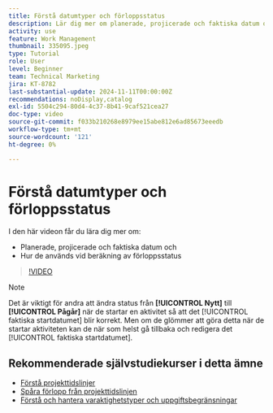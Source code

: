```yaml
---
title: Förstå datumtyper och förloppsstatus
description: Lär dig mer om planerade, projicerade och faktiska datum och hur de används för att beräkna förloppsstatus.
activity: use
feature: Work Management
thumbnail: 335095.jpeg
type: Tutorial
role: User
level: Beginner
team: Technical Marketing
jira: KT-8782
last-substantial-update: 2024-11-11T00:00:00Z
recommendations: noDisplay,catalog
exl-id: 5504c294-80d4-4c37-8b41-9caf521cea27
doc-type: video
source-git-commit: f033b210268e8979ee15abe812e6ad85673eeedb
workflow-type: tm+mt
source-wordcount: '121'
ht-degree: 0%

---
```


# Förstå datumtyper och förloppsstatus

I den här videon får du lära dig mer om:

* Planerade, projicerade och faktiska datum och
* Hur de används vid beräkning av förloppsstatus

>[!VIDEO](https://video.tv.adobe.com/v/335095/?quality=12&learn=on)

>[!NOTE]
>
>Det är viktigt för andra att ändra status från **[!UICONTROL Nytt]** till **[!UICONTROL Pågår]** när de startar en aktivitet så att det [!UICONTROL faktiska startdatumet] blir korrekt. Men om de glömmer att göra detta när de startar aktiviteten kan de när som helst gå tillbaka och redigera det [!UICONTROL faktiska startdatumet].


## Rekommenderade självstudiekurser i detta ämne

* [Förstå projekttidslinjer](/help/manage-work/project-timelines/understand-project-timelines.md)
* [Spåra förlopp från projekttidslinjen](/help/manage-work/project-timelines/track-work-progress-from-the-project-timeline.md)
* [Förstå och hantera varaktighetstyper och uppgiftsbegränsningar](/help/manage-work/intermediate-projects/understand-and-manage-duration-types-and-task-constraints.md)

